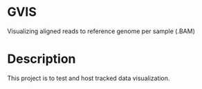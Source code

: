 # GVIS
Visualizing aligned reads to reference genome per sample (.BAM) 
# Description
This project is to test and host tracked data visualization. 
